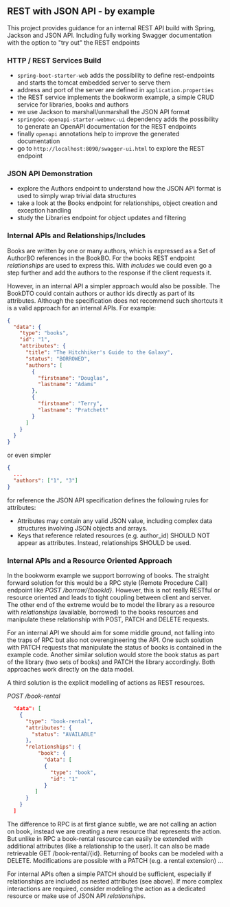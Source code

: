 ## REST with JSON API - by example
This project provides guidance for an internal REST API build with Spring, Jackson and JSON API. Including fully working Swagger documentation with
the option to "try out" the REST endpoints

### HTTP / REST Services Build
* `spring-boot-starter-web` adds the possibility to define rest-endpoints and starts the tomcat embedded server to serve them
* address and port of the server are defined in `application.properties`
* the REST service implements the bookworm example, a simple CRUD service for libraries, books and authors
* we use Jackson to marshall/unmarshall the JSON API format
* `springdoc-openapi-starter-webmvc-ui` dependency adds the possibility to generate an OpenAPI documentation for the REST endpoints
* finally `openapi` annotations help to improve the generated documentation
* go to `http://localhost:8090/swagger-ui.html` to explore the REST endpoint

### JSON API Demonstration
* explore the Authors endpoint to understand how the JSON API format is used to simply wrap trivial data structures
* take a look at the Books endpoint for relationships, object creation and exception handling
* study the Libraries endpoint for object updates and filtering 

### Internal APIs and Relationships/Includes
Books are written by one or many authors, which is expressed as a Set of AuthorBO references in the BookBO. For the books REST endpoint
_relationships_ are used to express this. With _includes_ we could even go a step further and add the authors to the response if the
client requests it. 

However, in an internal API a simpler approach would also be possible. The BookDTO could contain authors or author ids directly
as part of its attributes. Although the specification does not recommend such shortcuts it is a valid approach for an internal APIs. For example:

```json
{
  "data": {
    "type": "books",
    "id": "1",
    "attributes": {
      "title": "The Hitchhiker's Guide to the Galaxy",
      "status": "BORROWED",
      "authors": [
        {
          "firstname": "Douglas",
          "lastname": "Adams"
        },
        {
          "firstname": "Terry",
          "lastname": "Pratchett"
        }
      ]
    }
  }
}
```

or even simpler

```json
{
  ... 
  "authors": ["1", "3"]        
}
```

for reference the JSON API specification defines the following rules for attributes:
* Attributes may contain any valid JSON value, including complex data structures involving JSON objects and arrays.
* Keys that reference related resources (e.g. author_id) SHOULD NOT appear as attributes. Instead, relationships SHOULD be used.

### Internal APIs and a Resource Oriented Approach
In the bookworm example we support borrowing of books. The straight forward solution for this would be a RPC style (Remote Procedure Call) endpoint like _POST /borrow/{bookId}_.
However, this is not really RESTful or resource oriented and leads to tight coupling between client and server. The other end of the extreme would be to model the library as a resource
with _relationships_ (available, borrowed) to the books resources and manipulate these relationship with POST, PATCH and DELETE requests. 

For an internal API we should aim for some middle ground, not falling into the traps of RPC but also not overengineering the API. One such solution with PATCH requests that manipulate
the status of books is contained in the example code. Another similar solution would store the book status as part of the library (two sets of books) and PATCH the library accordingly. Both
approaches work directly on the data model. 

A third solution is the explicit modelling of actions as REST resources.

_POST /book-rental_
```json
  "data": [
    {
      "type": "book-rental",
      "attributes": {
        "status": "AVAILABLE"
      },
      "relationships": {
          "book": {
            "data": [
            {
              "type": "book",
              "id": "1"
            }
         ]
      }
    }
  ]  
```

The difference to RPC is at first glance subtle, we are not calling an action on book, instead we are  creating a new resource that represents the action. But unlike in RPC a book-rental resource can easily
be extended with additional attributes (like a relationship to the user). It can also be made retrievable GET /book-rental/{id}. Returning of books can be modeled with a DELETE. Modifications
are possible with a PATCH (e.g. a rental extension) ...

For internal APIs often a simple PATCH should be sufficient, especially if relationships are included as nested attributes (see above). If more complex interactions are required,
consider modeling the action as a dedicated resource or make use of JSON API _relationships_.